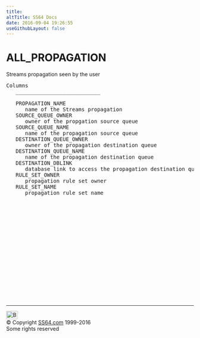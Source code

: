 ```yaml
---
title:
altTitle: SS64 Docs
date: 2016-09-04 19:26:55
useGithubLayout: false
---
```

<!-- #BeginLibraryItem "/Library/head_orad.lbi" --><!-- #EndLibraryItem --><h1>ALL_PROPAGATION </h1><p> Streams propagation seen by the user </p> 
 
<pre>Columns
   ___________________________
 
   PROPAGATION_NAME
      name of the Streams propagation
   SOURCE_QUEUE_OWNER
      owner of the propgation source queue
   SOURCE_QUEUE_NAME
      name of the propagation source queue
   DESTINATION_QUEUE_OWNER
      owner of the propagation destination queue
   DESTINATION_QUEUE_NAME
      name of the propagation destination queue
   DESTINATION_DBLINK
      database link to access the propagation destination queue
   RULE_SET_OWNER
      propagation rule set owner
   RULE_SET_NAME
      propagation rule set name

</pre><!-- #BeginLibraryItem "/Library/foot_orad.lbi" --><p>
<!-- oracle-footer -->
<ins class="adsbygoogle" style="display:inline-block;width:300px;height:250px" data-ad-client="ca-pub-6140977852749469" data-ad-slot="4275490898"></ins>
<script>
(adsbygoogle = window.adsbygoogle || []).push({});
</script></p>
<hr>
<div id="bl" class="footer"><a href="ALL_PROPAGATION.html#"><img src="../images/top.png" width="30" height="22" alt="Back to the Top"></a></div>
<div id="br" class="footer, tagline">© Copyright <a href="http://ss64.com/">SS64.com</a> 1999-2016<br>
Some rights reserved</div>
<!-- #EndLibraryItem -->

